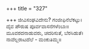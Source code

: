 +++
title = "327"

+++
ಜೀವಿಸಂಘವಿದೇನು? ಗಂಜೀಫಿನೆಲೆಕಟ್ಟು।  
ದೈವ ಪೌರುಷ ಪೂರ್ವವಾಸನೆಗಳೆಂಬಾ॥  
ಮೂವರದನಾಡುವರು, ಚದರಿಸುತೆ, ಬೆರಸಿಡುತೆ।  
ನಾವೆಲ್ಲರಾಟದೆಲೆ - ಮಂಕುತಿಮ್ಮ॥  
